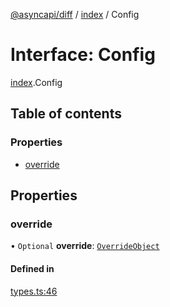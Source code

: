 [@asyncapi/diff](../README.md) / [index](../modules/index.md) / Config

# Interface: Config

[index](../modules/index.md).Config

## Table of contents

### Properties

- [override](index.Config.md#override)

## Properties

### override

• `Optional` **override**: [`OverrideObject`](index.OverrideObject.md)

#### Defined in

[types.ts:46](https://github.com/ron-debajyoti/diff/blob/1e9eb43/src/types.ts#L46)
